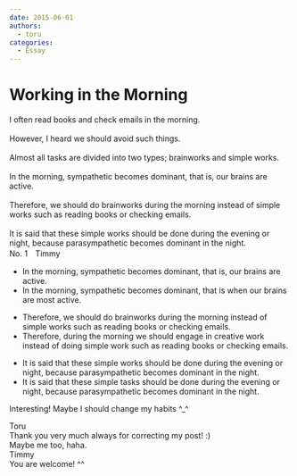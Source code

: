 ```yaml
---
date: 2015-06-01
authors:
  - toru
categories:
  - Essay
---
```


<h1 id="subject_show">Working in the Morning</h1>
<div class="date" hidden>Jun 1, 2015 20:41</div>
<div id="post"><div id="body_show_ori">
I often read books and check emails in the morning.<br/><br/>However, I heard we should avoid such things.<br/><br/>Almost all tasks are divided into two types; brainworks and simple works.<br/><br/>In the morning, sympathetic becomes dominant, that is, our brains are active.<br/><br/>Therefore, we should do brainworks during the morning instead of simple works such as reading books or checking emails.<br/><br/>It is said that these simple works should be done during the evening or night, because parasympathetic becomes dominant in the night.
</div></div>

<!-- more -->

<div id="block"><div class="first_name"> No. 1　<span class="just_name">Timmy</span></div><div id="block2">
<ul class="correction_field">
<li class="incorrect">In the morning, sympathetic becomes dominant, that is, our brains are active.</li>
<li class="corrected correct">
In the morning, sympathetic becomes dominant, that is <span class="f_blue">when</span> our brains are <span class="f_blue">most</span> active.
</li>
</ul>
<ul class="correction_field">
<li class="incorrect">Therefore, we should do brainworks during the morning instead of simple works such as reading books or checking emails.</li>
<li class="corrected correct">
Therefore, during the morning we should <span class="f_blue">engage in creative</span> work instead of <span class="f_blue">doing</span> simple work such as reading books or checking emails.
</li>
</ul>
<ul class="correction_field">
<li class="incorrect">It is said that these simple works should be done during the evening or night, because parasympathetic becomes dominant in the night.</li>
<li class="corrected correct">
It is said that these simple <span class="f_blue">tasks</span> should be done during the evening or night, because parasympathetic becomes dominant in the night.
</li>
</ul>
<p class="comment_small">
 Interesting! Maybe I should change my habits ^_^
</p>

</div><div class="name"><span class="just_name">Toru</span><br>
Thank you very much always for correcting my post! :)<br/>Maybe me too, haha.
</div>
<div class="name"><span class="just_name">Timmy</span><br>
You are welcome! ^^
</div>
</div>
